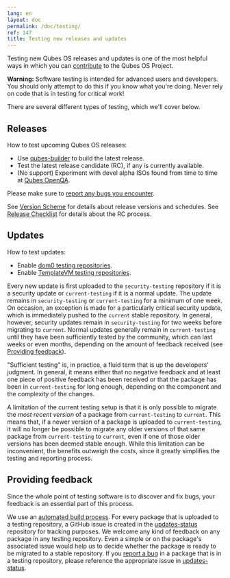 ```yaml
---
lang: en
layout: doc
permalink: /doc/testing/
ref: 147
title: Testing new releases and updates
---
```



Testing new Qubes OS releases and updates is one of the most helpful ways in which you can [contribute](/doc/contributing/) to the Qubes OS Project.

<div class="alert alert-danger" role="alert">
  <i class="fa fa-exclamation-triangle"></i>
  <b>Warning:</b> Software testing is intended for advanced users and developers. You should only attempt to do this if you know what you're doing. Never rely on code that is in testing for critical work!
</div>

There are several different types of testing, which we'll cover below.

Releases
--------

How to test upcoming Qubes OS releases:

* Use [qubes-builder](/doc/qubes-builder/) to build the latest release.
* Test the latest release candidate (RC), if any is currently available.
* (No support) Experiment with devel alpha ISOs found from time to time at [Qubes OpenQA](https://openqa.qubes-os.org/).

Please make sure to [report any bugs you encounter](/doc/reporting-bugs/).

See [Version Scheme](/doc/version-scheme/) for details about release versions and schedules.
See [Release Checklist](/doc/releases/todo/) for details about the RC process.

Updates
-------

How to test updates:

* Enable [dom0 testing repositories](/doc/software-update-dom0/#testing-repositories).
* Enable [TemplateVM testing repositories](/doc/software-update-domu/#testing-repositories).

Every new update is first uploaded to the `security-testing` repository if it is a security update or `current-testing` if it is a normal update.
The update remains in `security-testing` or `current-testing` for a minimum of one week.
On occasion, an exception is made for a particularly critical security update, which is immediately pushed to the `current` stable repository.
In general, however, security updates remain in `security-testing` for two weeks before migrating to `current`.
Normal updates generally remain in `current-testing` until they have been sufficiently tested by the community, which can last weeks or even months, depending on the amount of feedback received (see [Providing feedback](#providing-feedback)).

"Sufficient testing" is, in practice, a fluid term that is up the developers' judgment.
In general, it means either that no negative feedback and at least one piece of positive feedback has been received or that the package has been in `current-testing` for long enough, depending on the component and the complexity of the changes.

A limitation of the current testing setup is that it is only possible to migrate the *most recent version* of a package from `current-testing` to `current`.
This means that, if a newer version of a package is uploaded to `current-testing`, it will no longer be possible to migrate any older versions of that same package from `current-testing` to `current`, even if one of those older versions has been deemed stable enough.
While this limitation can be inconvenient, the benefits outweigh the costs, since it greatly simplifies the testing and reporting process.

Providing feedback
------------------

Since the whole point of testing software is to discover and fix bugs, your feedback is an essential part of this process.

We use an [automated build process](https://github.com/QubesOS/qubes-infrastructure/blob/master/README.md).
For every package that is uploaded to a testing repository, a GitHub issue is created in the [updates-status](https://github.com/QubesOS/updates-status/issues) repository for tracking purposes.
We welcome any kind of feedback on any package in any testing repository.
Even a simple <span class="fa fa-thumbs-up" title="Thumbs Up"></span> or <span class="fa fa-thumbs-down" title="Thumbs Down"></span> on the package's associated issue would help us to decide whether the package is ready to be migrated to a stable repository.
If you [report a bug](/doc/reporting-bugs/) in a package that is in a testing repository, please reference the appropriate issue in [updates-status](https://github.com/QubesOS/updates-status/issues).
